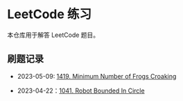 # LeetCode 练习

本仓库用于解答 LeetCode 题目。

## 刷题记录

- 2023-05-09: [1419. Minimum Number of Frogs Croaking][1419]
- 2023-04-22：[1041. Robot Bounded In Circle][1041]

  [1419]: https://leetcode.com/problems/minimum-number-of-frogs-croaking/
  [1041]: https://leetcode.com/problems/robot-bounded-in-circle/
